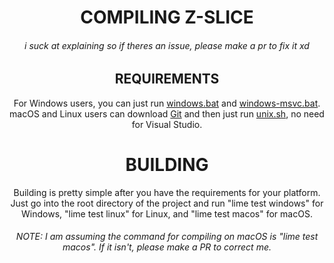 <h1 align="center">
  COMPILING Z-SLICE
  <br>
</h1>
<h6 align="center">
  i suck at explaining so if theres an issue,
  please make a pr to fix it xd
  <br>
</h6>
<h2 align="center">
  REQUIREMENTS
  <br>
</h2>
<p align="center">
  For Windows users, you can just run <a href="setup/windows.bat">windows.bat</a> and <a href="setup/windows-msvc.bat">windows-msvc.bat</a>.
  <br>
  macOS and Linux users can download <a href="https://git-scm.com/downloads">Git</a> and then just run <a href="setup/unix.sh">unix.sh</a>, no need for Visual Studio.
  <br>
</p>
<h1 align="center">
  BUILDING
  <br>
</h1>
<p align="center">
  Building is pretty simple after you have the requirements for your platform.
  <br>
  Just go into the root directory of the project and run "lime test windows" for Windows, "lime test linux" for Linux, and "lime test macos" for macOS.
  <br>
</p>
<h6 align="center">
  NOTE: I am assuming the command for compiling on macOS is "lime test macos". If it isn't, please make a PR to correct me.
  <br>
</h6>
